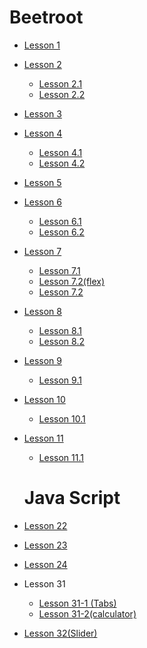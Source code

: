 # Beetroot
* [Lesson 1](https://natalyademiyanova.github.io/beetroot/Lesson_1)
* [Lesson 2](https://natalyademiyanova.github.io/beetroot//Lesson_2)
  * [Lesson 2.1](https://natalyademiyanova.github.io/beetroot/Lesson_2/1)
  * [Lesson 2.2](https://natalyademiyanova.github.io/beetroot/Lesson_2/2)
* [Lesson 3](https://github.com/NatalyaDemiyanova/NatalyaDemiyanova.github.io)
* [Lesson 4](https://natalyademiyanova.github.io/beetroot/Lesson_4)
  * [Lesson 4.1](https://natalyademiyanova.github.io/beetroot/Lesson_4/4.1)
  * [Lesson 4.2](https://natalyademiyanova.github.io/beetroot/Lesson_4/4.2)
* [Lesson 5](https://natalyademiyanova.github.io/beetroot/Lesson_5)
* [Lesson 6](https://natalyademiyanova.github.io/beetroot/Lesson_6)
  * [Lesson 6.1](https://natalyademiyanova.github.io/beetroot/Lesson_6/6.1)
  * [Lesson 6.2](https://natalyademiyanova.github.io/beetroot/Lesson_6/6.2)
* [Lesson 7](https://natalyademiyanova.github.io/beetroot/Lesson_7)
  * [Lesson 7.1](https://natalyademiyanova.github.io/beetroot/Lesson_7/7.1)
  * [Lesson 7.2(flex)](https://natalyademiyanova.github.io/beetroot/Lesson_7/7.2(flex))
  * [Lesson 7.2](https://natalyademiyanova.github.io/beetroot/Lesson_7/7.2)
* [Lesson 8](https://natalyademiyanova.github.io/beetroot/Lesson_8)
  * [Lesson 8.1](https://natalyademiyanova.github.io/beetroot/Lesson_8/8.1)
  * [Lesson 8.2](https://natalyademiyanova.github.io/beetroot/Lesson_8/8.2)
* [Lesson 9](https://natalyademiyanova.github.io/beetroot/Lesson_9)
  * [Lesson 9.1](https://natalyademiyanova.github.io/beetroot/Lesson_9/9.1)
* [Lesson 10](https://natalyademiyanova.github.io/beetroot/Lesson_10)
  * [Lesson 10.1](https://natalyademiyanova.github.io/beetroot/Lesson_10/10-1(Cahee-blog))
* [Lesson 11](https://natalyademiyanova.github.io/beetroot/Lesson_11)
  * [Lesson 11.1](https://natalyademiyanova.github.io/beetroot/Lesson_11/11-1)
  
  # Java Script
* [Lesson 22](https://natalyademiyanova.github.io/beetroot/Lesson_22)
* [Lesson 23](https://natalyademiyanova.github.io/beetroot/Lesson_23)
* [Lesson 24](https://natalyademiyanova.github.io/beetroot/Lesson_24(Function))
* Lesson 31
  * [Lesson 31-1 (Tabs)](https://github.com/NatalyaDemiyanova/beetroot/tree/master/Lesson_31/Task-1)
  * [Lesson 31-2(calculator)](https://natalyademiyanova.github.io/beetroot/Lesson_31/Task-2)
* [Lesson 32(Slider)](https://github.com/NatalyaDemiyanova/beetroot/tree/master/Lesson_32)
 



